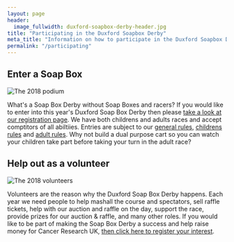 ```yaml
---
layout: page
header:
  image_fullwidth: duxford-soapbox-derby-header.jpg
title: "Participating in the Duxford Soapbox Derby"
meta_title: "Information on how to participate in the Duxford Soapbox Derby"
permalink: "/participating"
---
```


## Enter a Soap Box

![The 2018 podium][podium]

What's a Soap Box Derby without Soap Boxes and racers? If you would like to enter into this year's Duxford Soap Box Derby then please [take a look at our registration page][1]. We have both childrens and adults races and accept comptitors of all abiltiies. Entries are subject to our [general rules][general_rules], [childrens rules][childrens_rules] and [adult rules][adults_rules]. Why not build a dual purpose cart so you can watch your children take part before taking your turn in the adult race?

## Help out as a volunteer

![The 2018 volunteers][volunteers]

Volunteers are the reason why the Duxford Soap Box Derby happens. Each year we need people to help mashall the course and spectators, sell raffle tickets, help with our auction and raffle on the day, support the race, provide prizes for our auction & raffle, and many other roles. If you would like to be part of making the Soap Box Derby a success and help raise money for Cancer Research UK, [then click here to register your interest][2].

[1]: {{site.url}}{{site.baseurl}}/participating/register
[2]: {{site.url}}{{site.baseurl}}/participating/volunteer
[volunteers]: {{site.url}}{{site.baseurl}}/images/2018-volunteers.jpg
[podium]: {{site.url}}{{site.baseurl}}/images/2018-podium.jpg
[general_rules]: {{site.url}}{{site.baseurl}}/participating/rules
[childrens_rules]: {{site.url}}{{site.baseurl}}/participating/childrens-rules
[adults_rules]: {{site.url}}{{site.baseurl}}/participating/adult-rules
